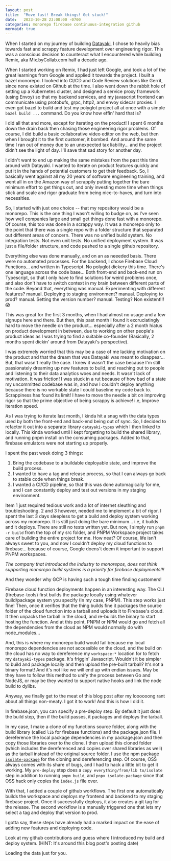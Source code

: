 ```yaml
---
layout: post
title:  "Move fast! Break things! Get stuck!"
date:   2023-10-28 23:00:00 -0700
categories: monorepo firebase continuous-integration github
mermaid: true
---
```


When I started on my journey of building [Datayaki][datayaki], I chose to heavily bias towards fast and scrappy feature development over engineering rigor. This was a conscious decision to counteract what I encountered while building Remix, aka Mix.byCollab.com half a decade ago.

When I started working on Remix, I had just left Google, and took a lot of the great learnings from Google and applied it towards the project. I built a bazel monorepo. I looked into CI/CD and Code Review solutions like Gerrit, since none existed on Github at the time. I also went down the rabbit hole of setting up a Kubernetes cluster, and designed a service proxy framework (using Envoy) so that my backend services, and my javascript frontend can communicate using protobufs, grpc, http2, and envoy sidecar proxies. I even got bazel to build and test my polyglot project all at once with a simple `bazel build ...` command. Do you know how effin' hard that is?

I did all that and more, except for iterating on the product! I spent 6 months down the drain back then chasing those engineering rigor problems. Of course, I did build a basic collaborative video editor on the web, but then when I brought it to the first customer, it bombed. And around the same time I ran out of money due to an unexpected tax liability... and the project didn't see the light of day. I'll save that sad story for another day.

I didn't want to end up making the same mistakes from the past this time around with Datayaki. I wanted to iterate on product features quickly and put it in the hands of potential customers to get their feedback. So, I basically went against all my 20 years of software engineering training, and went all in on the Amazon way of scrappily putting together the bare minimum effort to get things out, and only investing more time when things stick and scale and rigor graduate from being nice-to-haves, and turn into necessities.

<!-- more -->
So, I started with just one choice -- that my repository would be a monorepo. This is the one thing I wasn't willing to budge on, as I've seen how well companies large and small get things done fast with a monorepo. Of course, this too was done in a scrappy way. It was a monorepo only to the point that there was a single repo with a folder structure that separated out different areas of concern. There was no unified build system. No integration tests. Not even unit tests. No unified deployment system. It was just a file/folder structure, and code pushed to a single github repository.

Everything else was done manually, and on an as neeeded basis. There were no automated processes. For the backend, I chose Firebase Cloud Functions... and written in Typescript. No polyglot dickery this time. There's one language across the code base... Both front-end and back-end run on Typescript, so that I only have to find solutions for weird problems once, and also don't have to switch context in my brain between different parts of the code. Beyond that, everything was manual. Experimenting with different features? manual. Deploying to staging environment? manual. Deploying to prod? manual. Setting the version number? manual. Testing? Non existent!!!😱

This was great for the first 3 months, when I had almost no usage and a few signups here and there. But then, this past month I found it excruciatingly hard to move the needle on the product... especially after a 2 month hiatus on product development in between, due to working on other people's product ideas as I was trying to find a suitable co-founder (Basically, 2 months spent dickin' around from Datayaki's perspective).

I was extremely worried that this may be a case of me lacking motivation on the product and that the dream that was Datayaki was meant to disappear... But, that wasn't really the case. I knew it wasn't the case because I'm still passionately dreaming up new features to build, and reaching out to people and listening to their data analytics woes and needs. It wasn't lack of motivation. It was friction! I was stuck in a rut because of how bad of a state my uncommitted codebase was in, and how I couldn't deploy anything because there is no workable state I could baseline my code back to. Scrappiness has found its limit! I have to move the needle a bit on improving rigor so that the prime objective of being scrappy is achieve! i.e, Improve iteration speed.

As I was trying to iterate last month, I kinda hit a snag with the data types used by both the front-end and back-end being out of sync. So, I decided to refactor it out into a separate library `datayaki-types` which I then linked to locally. This kinda worked until I kept forgetting to build the shared library, and running pnpm install on the consuming packages. Added to that, firebase emulators were not starting up properly.

I spent the past week doing 3 things:

1. Bring the codebase to a buildable deployable state, and improve the build process.
2. I wanted to have a tag and release process, so that I can always go back to stable code when things break.
3. I wanted a CI/CD pipeline, so that this was done automagically for me, and I can constantly deploy and test out versions in my staging environment.

Item 1 just required tedious work and a lot of internet sleuthing and troubleshooting. 2 and 3 however, needed me to implement a bit of rigor. I spent the last 3 days sleepless to get a build and deploy system working across my monorepo. It is still just doing the bare minimum... i.e, it builds and it deploys. There are still no tests written yet. But now, I simply run `pnpm -r build` from the top of my src folder, and PNPM Workspace project takes care of building the entire project for me. How neat? Of course, life isn't always sweet to you, and now I couldn't deploy my cloud functions to firebase... because of course, Google doens't deem it important to support PNPM workspaces.

_The company that introduced the industry to monorepos, does not think supporting monorepo build systems is a priority for firebase deployments!!!_

And they wonder why GCP is having such a tough time finding customers!

Firebase cloud function deployments happen in an interesting way. The CLI (firebase-tools) first builds the package locally using whatever build/package system you specify (In my case, PNPM). This step works just fine! Then, once it verifies that the thing builds fine it packages the source folder of the cloud function into a tarball and uploads it to Firebase's cloud. It then unpacks the tarball in the cloud, and re-builds the binary to start hosting the function. And at this point, PNPM or NPM would go and fetch all the dependencies from the cloud as NPM would normally do with node_modules...

And, this is where my monorepo build would fail because my local monorepo dependencies are not accessible on the cloud, and the build on the cloud has no way to dereference my `workspace:*` location for to fetch my `datayaki-types` package. It's friggin' Javascript. Wouldn't it be simpler to build and package locally and then upload the pre-built tarball? It's not a binary format! And it's not like we will end up with endian issues. May be they have to follow this method to unify the process between Go and NodeJS, or may be they wanted to support native hooks and link the node build to dylibs.

Anyway, we finally get to the meat of this blog post after my loooooong rant about all things non-meaty. I got it to work! And this is how I did it.

In firebase.json, you can specify a pre-deploy step. By default it just does the build step, then if the build passes, it packages and deploys the tarball.

In my case, I make a clone of my functions source folder, along with the build library (called `lib` for firebase functions) and the package.json file. I dereference the local package dependencies in my package.json and then copy those libraries over to the clone. I then upload this cloned folder (which includes the dereferenced and copies over shared libraries as well) as the tarball instead of the original source folder. I use the npm package [`isolate-package`][isolate] for the cloning and dereferencing step. Of course, OSS always comes with its share of bugs, and I had to hack a little bit to get it working. My `pre-deploy` step does a `copy everything/from/lib to/isolate` step in addition to running `pnpm build`, and `pnpx isolate-package` since that OSS hack only copies the `index.js` file over.

With that, I added a couple of github workflows. The first one automatically builds the workspace and deploys my frontend and backend to my staging firebase project. Once it successfully deploys, it also creates a git tag for the release. The second workflow is a manually triggered one that lets my select a tag and deploy that version to prod.

I gotta say, these steps have already had a marked impact on the ease of adding new features and deploying code.

Look at my github contributions and guess where I introduced my build and deploy system. (HINT: It's around this blog post's posting date)

<!-- Prepare a container for your calendar. -->
<div class="ghcalendar">
    <!-- Loading stuff -->
    Loading the data just for you.
</div>

<script>
    new GitHubCalendar(".ghcalendar", "thekumar");
</script>

[isolate]:https://www.npmjs.com/package/isolate-package
[datayaki]:https://datayaki.com